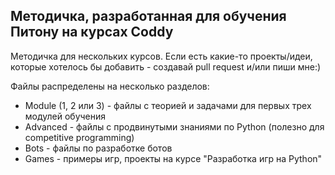 ## Методичка, разработанная для обучения Питону на курсах Coddy

Методичка для нескольких курсов. Если есть какие-то проекты/идеи, которые хотелось бы добавить - создавай pull request
и/или пиши мне:)

Файлы распределены на несколько разделов:
- Module (1, 2 или 3) - файлы с теорией и задачами для первых трех модулей обучения
- Advanced - файлы с продвинутыми знаниями по Python (полезно для competitive programming)
- Bots - файлы по разработке ботов
- Games - примеры игр, проекты на курсе "Разработка игр на Python"